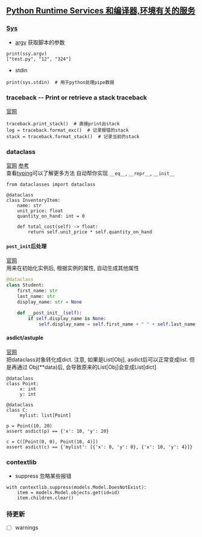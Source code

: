 ## [Python Runtime Services 和编译器,环境有关的服务](https://docs.python.org/3/library/python.html)

### [Sys](https://docs.python.org/3/library/sys.html)

* [argv](https://docs.python.org/3/library/sys.html#sys.argv)
获取脚本的参数
```
print(ssy.argv)
["test.py", "12", "324"]
```


* stdin
```
print(sys.stdin)  # 用于python处理pipe数据
```

### traceback -- Print or retrieve a stack traceback
[官网](https://docs.python.org/3/library/traceback.html)
```
traceback.print_stack()  # 直接print出stack
log = traceback.format_exc()  # 记录报错的stack
stack = traceback.format_stack()  # 记录当前的stack
```

### dataclass
[官网](https://docs.python.org/3/library/dataclasses.html)
[参考](https://zhuanlan.zhihu.com/p/59657729)  
查看[typing](./library_reference/typing.md)可以了解更多方法
自动帮你实现 `__eq__`, `__repr__`, `__init__`

```
from dataclasses import dataclass

@dataclass
class InventoryItem:
    name: str
    unit_price: float
    quantity_on_hand: int = 0

    def total_cost(self) -> float:
        return self.unit_price * self.quantity_on_hand
```

#### `post_init`后处理
[官网](https://docs.python.org/3/library/dataclasses.html#post-init-processing)  
用来在初始化实例后, 根据实例的属性, 自动生成其他属性  
```python
@dataclass
class Student:
    first_name: str
    last_name: str
    display_name: str = None

    def __post_init__(self):
        if self.display_name is None:
            self.display_name = self.first_name + " " + self.last_name
```

#### asdict/astuple
[官网](https://docs.python.org/3/library/dataclasses.html#dataclasses.asdict)  
把dataclass对象转化成dict. 注意, 如果是List[Obj], asdict后可以正常变成list. 但是再通过
Obj(**data)后, 会导致原来的List[Obj]会变成List[dict]
```
@dataclass
class Point:
     x: int
     y: int

@dataclass
class C:
     mylist: list[Point]

p = Point(10, 20)
assert asdict(p) == {'x': 10, 'y': 20}

c = C([Point(0, 0), Point(10, 4)])
assert asdict(c) == {'mylist': [{'x': 0, 'y': 0}, {'x': 10, 'y': 4}]}
```

###  contextlib
* suppress
忽略某些报错
```
with contextlib.suppress(models.Model.DoesNotExist):
    item = models.Model.objects.get(id=id)
    item.children.clear()
```

### 待更新
* [ ] warnings
